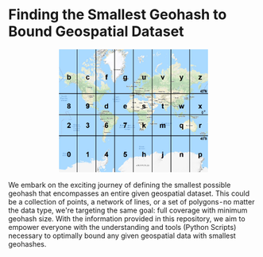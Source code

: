 # Finding the Smallest Geohash to Bound Geospatial Dataset
<p align="center">
  <img src="https://github.com/akhilchibber/Smallest-Geohash/blob/main/geohash.jpeg?raw=true" width="300" alt="earthml Logo">
</p>

We embark on the exciting journey of defining the smallest possible geohash that encompasses an entire given geospatial dataset. This could be a collection of points, a network of lines, or a set of polygons - no matter the data type, we're targeting the same goal: full coverage with minimum geohash size. With the information provided in this repository, we aim to empower everyone with the understanding and tools (Python Scripts) necessary to optimally bound any given geospatial data with smallest geohashes.
